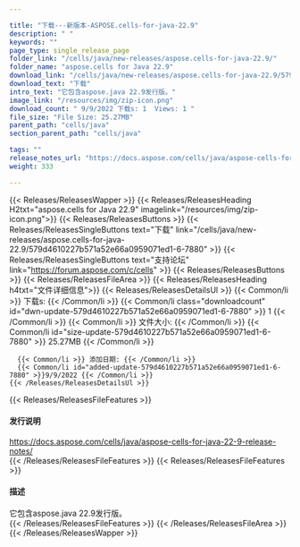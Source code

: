 ```yaml
---

title: "下载---新版本-ASPOSE.cells-for-java-22.9"
description: " "
keywords: ""
page_type: single_release_page
folder_link: "/cells/java/new-releases/aspose.cells-for-java-22.9/"
folder_name: "aspose.cells for Java 22.9"
download_link: "/cells/java/new-releases/aspose.cells-for-java-22.9/579d4610227b571a52e66a0959071ed1-6-7880"
download_text: "下载"
intro_text: "它包含aspose.java 22.9发行版。"
image_link: "/resources/img/zip-icon.png"
download_count: " 9/9/2022 下载s: 1  Views: 1 "
file_size: "File Size: 25.27MB"
parent_path: "cells/java"
section_parent_path: "cells/java"

tags: ""
release_notes_url: "https://docs.aspose.com/cells/java/aspose-cells-for-java-22-9-release-notes/"
weight: 333

---
```


{{< Releases/ReleasesWapper >}}
  {{< Releases/ReleasesHeading H2txt="aspose.cells for Java 22.9" imagelink="/resources/img/zip-icon.png">}}
  {{< Releases/ReleasesButtons >}}
    {{< Releases/ReleasesSingleButtons text="下载" link="/cells/java/new-releases/aspose.cells-for-java-22.9/579d4610227b571a52e66a0959071ed1-6-7880" >}}
    {{< Releases/ReleasesSingleButtons text="支持论坛" link="https://forum.aspose.com/c/cells" >}}
  {{< Releases/ReleasesButtons >}}
  {{< Releases/ReleasesFileArea >}}
    {{< Releases/ReleasesHeading h4txt="文件详细信息">}}
    {{< Releases/ReleasesDetailsUl >}}
      {{< Common/li >}} 下载s: {{< /Common/li >}}
      {{< Common/li class="downloadcount" id="dwn-update-579d4610227b571a52e66a0959071ed1-6-7880" >}} 1 {{< /Common/li >}}
      {{< Common/li >}} 文件大小: {{< /Common/li >}}
      {{< Common/li id="size-update-579d4610227b571a52e66a0959071ed1-6-7880" >}} 25.27MB {{< /Common/li >}}

      {{< Common/li >}} 添加日期: {{< /Common/li >}}
      {{< Common/li id="added-update-579d4610227b571a52e66a0959071ed1-6-7880" >}}9/9/2022 {{< /Common/li >}}
    {{< /Releases/ReleasesDetailsUl >}}

  {{< Releases/ReleasesFileFeatures >}}
      <h4>发行说明</h4><div><a href='https://docs.aspose.com/cells/java/aspose-cells-for-java-22-9-release-notes/'>https://docs.aspose.com/cells/java/aspose-cells-for-java-22-9-release-notes/</a></div>
  {{< /Releases/ReleasesFileFeatures >}}
  {{< Releases/ReleasesFileFeatures >}}
      <h4>描述</h4><div class="HTMLDescription">它包含aspose.java 22.9发行版。</div>
  {{< /Releases/ReleasesFileFeatures >}}
 {{< /Releases/ReleasesFileArea >}}
{{< /Releases/ReleasesWapper >}}


